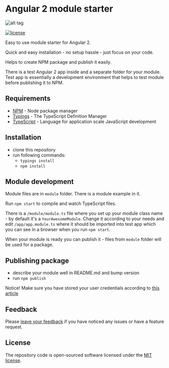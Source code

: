 # Angular 2 module starter

![alt tag](http://i.imgur.com/8Ex7Gd7.png)

[![license](https://img.shields.io/github/license/mashape/apistatus.svg?maxAge=2592000)](http://opensource.org/licenses/MIT)

Easy to use module starter for Angular 2.

Quick and easy installation - no setup hassle - just focus on your code.

Helps to create NPM package and publish it easily.

There is a test Angular 2 app inside and a separate folder for your module.
Test app is essentially a development environment that helps to test module before publishing it to NPM.

## Requirements
- [NPM](https://npmjs.org/) - Node package manager
- [Typings](https://www.npmjs.com/package/typings) - The TypeScript Definition Manager
- [TypeScript](https://www.npmjs.com/package/typescript) - Language for application scale JavaScript development


## Installation

- clone this repository
- run following commands: 
    - `typings install`
    - `npm install`


## Module development

Module files are in `module` folder. There is a module example in it.

Run `npm start` to compile and watch TypeScript files.

There is a `/module/module.ts` file where you set up your module class name - by default it's a `YourAwesomeModule`.
Change it according to your needs and edit `/app/app.module.ts` where it should be imported into test app which you can see in a browser when you run `npm start`.

When your module is ready you can publish it - files from `module` folder will be used for a package.


## Publishing package

- describe your module well in README.md and bump version
- run `npm publish`

Notice! Make sure you have stored your user credentials according to [this article](https://docs.npmjs.com/getting-started/publishing-npm-packages)


## Feedback

Please [leave your feedback](https://github.com/moff/angular2-module-starter/issues) if you have noticed any issues or have a feature request.

## License

The repository code is open-sourced software licensed under the [MIT license](http://opensource.org/licenses/MIT).
